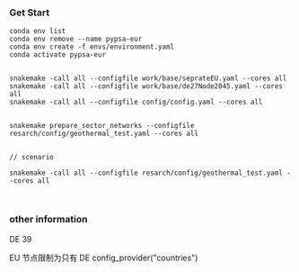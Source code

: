 ### Get Start

```
conda env list
conda env remove --name pypsa-eur
conda env create -f envs/environment.yaml
conda activate pypsa-eur


snakemake -call all --configfile work/base/seprateEU.yaml --cores all
snakemake -call all --configfile work/base/de27Node2045.yaml --cores all
snakemake -call all --configfile config/config.yaml --cores all


snakemake prepare_sector_networks --configfile resarch/config/geothermal_test.yaml --cores all


// scenario

snakemake -call all --configfile resarch/config/geothermal_test.yaml --cores all



```


### other information

DE 39



EU 节点限制为只有 DE
config_provider("countries")
